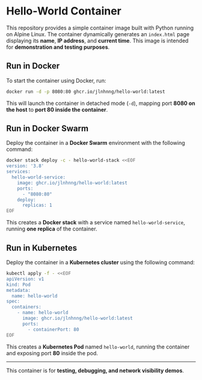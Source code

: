 # Hello-World Container

This repository provides a simple container image built with Python running on Alpine Linux. The container dynamically generates an `index.html` page displaying its **name**, **IP address**, and **current time**. This image is intended for **demonstration and testing purposes**.

## Run in Docker
To start the container using Docker, run:

```bash
docker run -d -p 8080:80 ghcr.io/jlnhnng/hello-world:latest
```

This will launch the container in detached mode (`-d`), mapping port **8080 on the host** to **port 80 inside the container**.

## Run in Docker Swarm
Deploy the container in a **Docker Swarm** environment with the following command:

```bash
docker stack deploy -c - hello-world-stack <<EOF
version: '3.8'
services:
  hello-world-service:
    image: ghcr.io/jlnhnng/hello-world:latest
    ports:
      - "8080:80"
    deploy:
      replicas: 1
EOF
```

This creates a **Docker stack** with a service named `hello-world-service`, running **one replica** of the container.

## Run in Kubernetes
Deploy the container in a **Kubernetes cluster** using the following command:

```bash
kubectl apply -f - <<EOF
apiVersion: v1
kind: Pod
metadata:
  name: hello-world
spec:
  containers:
    - name: hello-world
      image: ghcr.io/jlnhnng/hello-world:latest
      ports:
        - containerPort: 80
EOF
```

This creates a **Kubernetes Pod** named `hello-world`, running the container and exposing port **80** inside the pod.

---

This container is for **testing, debugging, and network visibility demos**.
